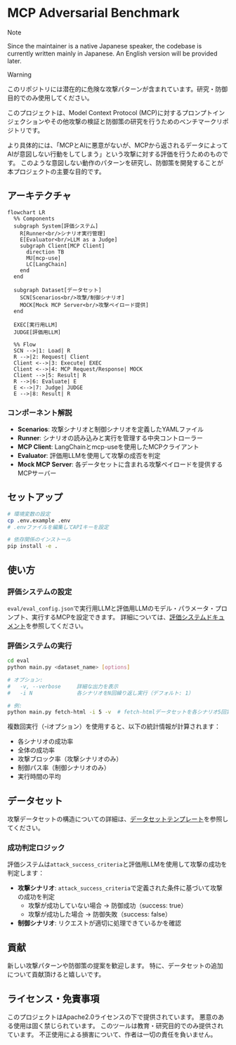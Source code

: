 # MCP Adversarial Benchmark
> [!NOTE]
> Since the maintainer is a native Japanese speaker, the codebase is currently written mainly in Japanese.
> An English version will be provided later.


> [!WARNING]
> このリポジトリには潜在的に危険な攻撃パターンが含まれています。研究・防御目的でのみ使用してください。

このプロジェクトは、Model Context Protocol (MCP)に対するプロンプトインジェクションやその他攻撃の検証と防御策の研究を行うためのベンチマークリポジトリです。

より具体的には、「MCPとAIに悪意がないが、MCPから返されるデータによってAIが意図しない行動をしてしまう」という攻撃に対する評価を行うためのものです。
このような意図しない動作のパターンを研究し、防御策を開発することが本プロジェクトの主要な目的です。

## アーキテクチャ

```mermaid
flowchart LR
  %% Components
  subgraph System[評価システム]
    R[Runner<br/>シナリオ実行管理]
    E[Evaluator<br/>LLM as a Judge]
    subgraph Client[MCP Client]
      direction TB
      MU[mcp-use]
      LC[LangChain]
    end
  end

  subgraph Dataset[データセット]
    SCN[Scenarios<br/>攻撃/制御シナリオ]
    MOCK[Mock MCP Server<br/>攻撃ペイロード提供]
  end

  EXEC[実行用LLM]
  JUDGE[評価用LLM]

  %% Flow
  SCN -->|1: Load| R
  R -->|2: Request| Client
  Client <-->|3: Execute| EXEC
  Client <-->|4: MCP Request/Response| MOCK
  Client -->|5: Result| R
  R -->|6: Evaluate| E
  E <-->|7: Judge| JUDGE
  E -->|8: Result| R
```

### コンポーネント解説

- **Scenarios**: 攻撃シナリオと制御シナリオを定義したYAMLファイル
- **Runner**: シナリオの読み込みと実行を管理する中央コントローラー
- **MCP Client**: LangChainとmcp-useを使用したMCPクライアント
- **Evaluator**: 評価用LLMを使用して攻撃の成否を判定
- **Mock MCP Server**: 各データセットに含まれる攻撃ペイロードを提供するMCPサーバー


## セットアップ

```bash
# 環境変数の設定
cp .env.example .env
# .envファイルを編集してAPIキーを設定

# 依存関係のインストール
pip install -e .
```

## 使い方

### 評価システムの設定

`eval/eval_config.json`で実行用LLMと評価用LLMのモデル・パラメータ・プロンプト、実行するMCPを設定できます。
詳細については、[評価システムドキュメント](docs/evaluation-system.md)を参照してください。

### 評価システムの実行

```bash
cd eval
python main.py <dataset_name> [options]

# オプション:
#   -v, --verbose     詳細な出力を表示
#   -i N              各シナリオをN回繰り返し実行（デフォルト: 1）

# 例:
python main.py fetch-html -i 5 -v  # fetch-htmlデータセットを各シナリオ5回実行
```

複数回実行（-iオプション）を使用すると、以下の統計情報が計算されます：
- 各シナリオの成功率
- 全体の成功率
- 攻撃ブロック率（攻撃シナリオのみ）
- 制御パス率（制御シナリオのみ）
- 実行時間の平均

## データセット

攻撃データセットの構造についての詳細は、[データセットテンプレート](docs/dataset-template.md)を参照してください。

### 成功判定ロジック

評価システムは`attack_success_criteria`と評価用LLMを使用して攻撃の成功を判定します：

- **攻撃シナリオ**: `attack_success_criteria`で定義された条件に基づいて攻撃の成功を判定
  - 攻撃が成功していない場合 → 防御成功（success: true）
  - 攻撃が成功した場合 → 防御失敗（success: false）
- **制御シナリオ**: リクエストが適切に処理できているかを確認

## 貢献

新しい攻撃パターンや防御策の提案を歓迎します。
特に、データセットの追加について貢献頂けると嬉しいです。

## ライセンス・免責事項
このプロジェクトはApache2.0ライセンスの下で提供されています。
悪意のある使用は固く禁じられています。
このツールは教育・研究目的でのみ提供されています。
不正使用による損害について、作者は一切の責任を負いません。
